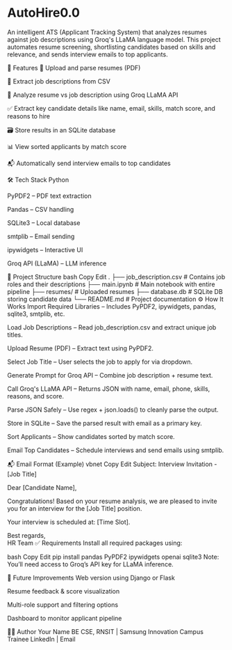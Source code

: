 # AutoHire0.0
An intelligent ATS (Applicant Tracking System) that analyzes resumes against job descriptions using Groq's LLaMA language model. This project automates resume screening, shortlisting candidates based on skills and relevance, and sends interview emails to top applicants.

🚀 Features
📄 Upload and parse resumes (PDF)

🧾 Extract job descriptions from CSV

🤖 Analyze resume vs job description using Groq LLaMA API

✅ Extract key candidate details like name, email, skills, match score, and reasons to hire

🗃️ Store results in an SQLite database

📊 View sorted applicants by match score

📬 Automatically send interview emails to top candidates

🛠️ Tech Stack
Python

PyPDF2 – PDF text extraction

Pandas – CSV handling

SQLite3 – Local database

smtplib – Email sending

ipywidgets – Interactive UI

Groq API (LLaMA) – LLM inference

📂 Project Structure
bash
Copy
Edit
.
├── job_description.csv       # Contains job roles and their descriptions
├── main.ipynb                # Main notebook with entire pipeline
├── resumes/                  # Uploaded resumes
├── database.db               # SQLite DB storing candidate data
└── README.md                 # Project documentation
⚙️ How It Works
Import Required Libraries – Includes PyPDF2, ipywidgets, pandas, sqlite3, smtplib, etc.

Load Job Descriptions – Read job_description.csv and extract unique job titles.

Upload Resume (PDF) – Extract text using PyPDF2.

Select Job Title – User selects the job to apply for via dropdown.

Generate Prompt for Groq API – Combine job description + resume text.

Call Groq's LLaMA API – Returns JSON with name, email, phone, skills, reasons, and score.

Parse JSON Safely – Use regex + json.loads() to cleanly parse the output.

Store in SQLite – Save the parsed result with email as a primary key.

Sort Applicants – Show candidates sorted by match score.

Email Top Candidates – Schedule interviews and send emails using smtplib.

📬 Email Format (Example)
vbnet
Copy
Edit
Subject: Interview Invitation - [Job Title]

Dear [Candidate Name],

Congratulations! Based on your resume analysis, we are pleased to invite you for an interview for the [Job Title] position.

Your interview is scheduled at: [Time Slot].

Best regards,  
HR Team
✅ Requirements
Install all required packages using:

bash
Copy
Edit
pip install pandas PyPDF2 ipywidgets openai sqlite3
Note: You’ll need access to Groq’s API key for LLaMA inference.

📌 Future Improvements
Web version using Django or Flask

Resume feedback & score visualization

Multi-role support and filtering options

Dashboard to monitor applicant pipeline

👨‍💻 Author
Your Name
BE CSE, RNSIT | Samsung Innovation Campus Trainee
LinkedIn | Email
